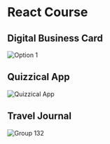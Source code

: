 # React Course

## Digital Business Card 
![Option 1](https://github.com/Solidityarchitect/React-Course/assets/125990317/e832a4b4-3b2e-44f7-9d74-e6e7cfb4f653)

## Quizzical App 
![Quizzical App](https://github.com/Solidityarchitect/React-Course/assets/125990317/645a7fa0-b890-4279-97dc-48ca92f21f2b)

## Travel Journal
![Group 132](https://github.com/Solidityarchitect/React-Course/assets/125990317/d4092a9f-8028-4c5f-bd4d-4d3c1b84f4d4)

